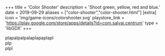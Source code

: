 +++
title = 'Color Shooter'
description = 'Shoot green, yellow, red and blue.'
date = 2019-09-29
aliases = ["color-shooter","color-shooter.html"]
[extra]
icon = 'img/game-icons/colorshooter.svg'
playstore_link = 'https://play.google.com/store/apps/details?id=com.salvai.centrum'
type = 'libGDX'
+++

plapalpalpalaplapaplapl  
plp  
plpl